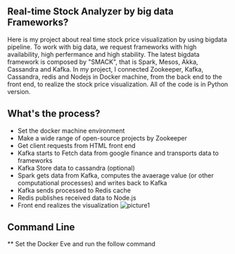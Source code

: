 ## Real-time Stock Analyzer by big data Frameworks?

Here is my project about real time stock price visualization by using bigdata pipeline. To work with big data, we request frameworks with high availability, high perfermance and high stability. The latest bigdata framework is composed by "SMACK", that is Spark, Mesos, Akka, Cassandra and Kafka. In my project, I connected Zookeeper, Kafka, Cassandra, redis and Nodejs in Docker machine, from the back end to the front end, to realize the stock price visualization. All of the code is in Python version.

## What's the process?
- Set the docker machine environment
- Make a wide range of open-source projects by Zookeeper
- Get client requests from HTML front end
- Kafka starts to Fetch data from google finance and transports data to frameworks
- Kafka Store data to cassandra (optional)
- Spark gets data from Kafka, computes the avaerage value (or other computational processes) and writes back to Kafka
- Kafka sends processed to Redis cache 
- Redis publishes received data to Node.js
- Front end realizes the visualization
![picture1](https://github.com/ly16/real-time-stock-analyzer/blob/master/results/P5.png)

## Command Line
** Set the Docker Eve and run the follow command



